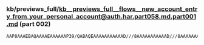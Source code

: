 ### kb/previews_full/kb__previews_full__flows__new_account_entry_from_your_personal_account@auth.har.part058.md.part001.md (part 002)

```md
AAP8AAAEBAQAAAAEAAAAAAP39/QABAQEAAAAAAAAAAAD///8AAAAAAAAAAAD///8AAAAAAAMDAwD9/f0A////AP7+/wABAQEAAAAAAAAAAAACAg
```

```
